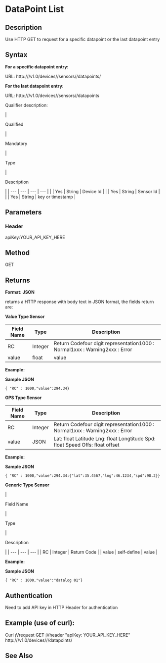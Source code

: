 # DataPoint List

## Description

Use HTTP GET to request for a specific datapoint or the last datapoint entry

## Syntax

**For a specific datapoint entry:**

URL: http:///v1.0/devices//sensors//datapoints/

**For the last datapoint entry:**

URL: http:///v1.0/devices//sensors//datapoints

Qualifier description:

|

Qualified

 |

Mandatory

 |

Type

 |

Description

 |
| --- | --- | --- | --- |
|  | Yes | String | Device Id |
|  | Yes | String | Sensor Id |
|  | Yes | String | key or timestamp |

## Parameters

### Header

apiKey:YOUR\_API\_KEY\_HERE

## Method

GET

## Returns

**Format: JSON**

returns a HTTP response with body text in JSON format, the fields return are:

**Value Type Sensor**

|Field Name|Type |Description|
| --- | --- | --- |
| RC | Integer | Return Codefour digit representation1000 : Normal1xxx : Warning2xxx : Error |
| value | float | value |

**Example:**

**Sample JSON**

```
{ "RC" : 1000,"value":294.34}
```

**GPS Type Sensor**

|Field Name |Type |Description |
| --- | --- | --- |
| RC | Integer | Return Codefour digit representation1000 : Normal1xxx : Warning2xxx : Error |
| value | JSON | Lat: float Latitude Lng: float Longtitude Spd: float Speed Offs: float offset |

**Example:**

**Sample JSON**

```
{ "RC" : 1000,"value":294.34:{"lat":35.4567,"lng":46.1234,"spd":98.2}}
```

**Generic Type Sensor**

|

Field Name

 |

Type

 |

Description

 |
| --- | --- | --- |
| RC | Integer | Return Code |
| value | self-define | value |

**Example:**

**Sample JSON**

```
{ "RC" : 1000,"value":"datalog 01"}
```



## Authentication

Need to add API key in HTTP Header for authentication

## Example (use of curl):

Curl ¡Vrequest GET ¡Vheader "apiKey: YOUR\_API\_KEY\_HERE" http:///v1.0/devices///datapoints/

## See Also
